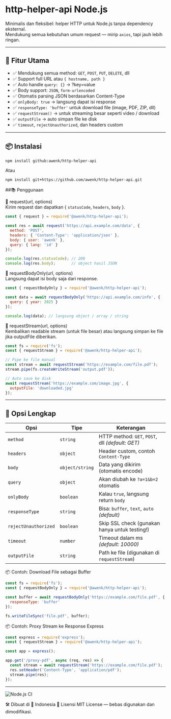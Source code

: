 # http-helper-api Node.js

Minimalis dan fleksibel: helper HTTP untuk Node.js tanpa dependency eksternal.  
Mendukung semua kebutuhan umum request — mirip `axios`, tapi jauh lebih ringan.

---

## 🚀 Fitur Utama

- ✅ Mendukung semua method: `GET`, `POST`, `PUT`, `DELETE`, dll
- ✅ Support full URL atau `{ hostname, path }`
- ✅ Auto handle `query: {}` → ?key=value
- ✅ Body support: `JSON`, `form-urlencoded`
- ✅ Otomatis parsing JSON berdasarkan Content-Type
- ✅ `onlyBody: true` → langsung dapat isi response
- ✅ `responseType: 'buffer'` untuk download file (image, PDF, ZIP, dll)
- ✅ `requestStream()` → untuk streaming besar seperti video / download
- ✅ `outputFile` → auto simpan file ke disk
- ✅ `timeout`, `rejectUnauthorized`, dan headers custom

---

## 📦 Instalasi

```bash
npm install github:awenk/http-helper-api
```
Atau
```bash
npm install git+https://github.com/awenk/http-helper-api.git
```

##📚  Penggunaan

🔹 request(url, options)<br>
Kirim request dan dapatkan { `statusCode`, `headers`, `body` }.
```js
const { request } = require('@awenk/http-helper-api');

const res = await request('https://api.example.com/data', {
  method: 'POST',
  headers: { 'Content-Type': 'application/json' },
  body: { user: 'awenk' },
  query: { lang: 'id' }
});

console.log(res.statusCode); // 200
console.log(res.body);       // object hasil JSON
```
🔹 requestBodyOnly(url, options)<br>
Langsung dapat isi body saja dari response.
```js
const { requestBodyOnly } = require('@awenk/http-helper-api');

const data = await requestBodyOnly('https://api.example.com/info', {
  query: { year: 2025 }
});

console.log(data); // langsung object / array / string
```
🔹 requestStream(url, options)<br>
Kembalikan readable stream (untuk file besar) atau langsung simpan ke file jika outputFile diberikan.
```js
const fs = require('fs');
const { requestStream } = require('@awenk/http-helper-api');

// Pipe ke file manual
const stream = await requestStream('https://example.com/file.pdf');
stream.pipe(fs.createWriteStream('output.pdf'));

// Auto save ke disk
await requestStream('https://example.com/image.jpg', {
  outputFile: 'downloaded.jpg'
});
```
---

## 🧾 Opsi Lengkap
| Opsi                 | Tipe            | Keterangan                                       |
| -------------------- | --------------- | ------------------------------------------------ |
| `method`             | `string`        | HTTP method: `GET`, `POST`, dll *(default: GET)* |
| `headers`            | `object`        | Header custom, contoh `Content-Type`             |
| `body`               | `object/string` | Data yang dikirim (otomatis encode)              |
| `query`              | `object`        | Akan diubah ke `?a=1&b=2` otomatis               |
| `onlyBody`           | `boolean`       | Kalau `true`, langsung return `body`             |
| `responseType`       | `string`        | Bisa: `buffer`, `text`, `auto` *(default)*       |
| `rejectUnauthorized` | `boolean`       | Skip SSL check (gunakan hanya untuk testing!)    |
| `timeout`            | `number`        | Timeout dalam ms *(default: 10000)*              |
| `outputFile`         | `string`        | Path ke file (digunakan di `requestStream`)      |

📦 Contoh: Download File sebagai Buffer
```js
const fs = require('fs');
const { requestBodyOnly } = require('@awenk/http-helper-api');

const buffer = await requestBodyOnly('https://example.com/file.pdf', {
  responseType: 'buffer'
});

fs.writeFileSync('file.pdf', buffer);
```
📦 Contoh: Proxy Stream ke Response Express
```js
const express = require('express');
const { requestStream } = require('@awenk/http-helper-api');

const app = express();

app.get('/proxy-pdf', async (req, res) => {
  const stream = await requestStream('https://example.com/file.pdf');
  res.setHeader('Content-Type', 'application/pdf');
  stream.pipe(res);
});
```
---

![Node.js CI](https://github.com/badueny/http-helper-api/actions/workflows/node-ci.yml/badge.svg)

🛠 Dibuat di 📍 Indonesia
📄 Lisensi
MIT License — bebas digunakan dan dimodifikasi.


